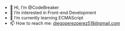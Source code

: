 - 👋 Hi, I’m @CodeBreaker
- 👀 I’m interested in Front-end Development
- 🌱 I’m currently learning ECMAScript
- 📫 How to reach me: diegoperezperez518@gmail.com

<!---
CodeBreaker518/CodeBreaker518 is a ✨ special ✨ repository because its `README.md` (this file) appears on your GitHub profile.
You can click the Preview link to take a look at your changes.
--->
